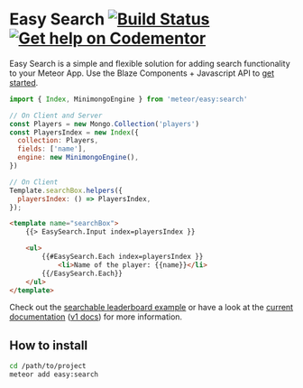 Easy Search [![Build Status](https://travis-ci.org/matteodem/meteor-easy-search.svg?branch=master)](https://travis-ci.org/matteodem/meteor-easy-search) [![Get help on Codementor](https://cdn.codementor.io/badges/get_help_github.svg)](https://www.codementor.io/matteodemicheli?utm_source=github&utm_medium=button&utm_term=matteodemicheli&utm_campaign=github)
=====================

Easy Search is a simple and flexible solution for adding search functionality to your Meteor App. Use the Blaze Components + Javascript API to [get started](http://matteodem.github.io/meteor-easy-search/getting-started).

```javascript
import { Index, MinimongoEngine } from 'meteor/easy:search'

// On Client and Server
const Players = new Mongo.Collection('players')
const PlayersIndex = new Index({
  collection: Players,
  fields: ['name'],
  engine: new MinimongoEngine(),
})
```

```javascript
// On Client
Template.searchBox.helpers({
  playersIndex: () => PlayersIndex,
});
```

```html
<template name="searchBox">
    {{> EasySearch.Input index=playersIndex }}

    <ul>
        {{#EasySearch.Each index=playersIndex }}
            <li>Name of the player: {{name}}</li>
        {{/EasySearch.Each}}
    </ul>
</template>
```

Check out the [searchable leaderboard example](https://github.com/matteodem/easy-search-leaderboard) or have a look at the [current documentation](http://matteodem.github.io/meteor-easy-search/) ([v1 docs](https://github.com/matteodem/meteor-easy-search/tree/gh-pages/_v1docs)) for more information.

## How to install

```sh
cd /path/to/project
meteor add easy:search
```
